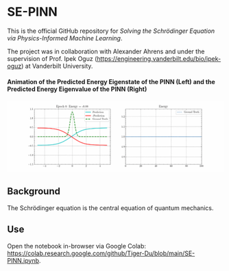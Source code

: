 # SE-PINN

This is the official GitHub repository for _Solving the Schrödinger Equation via Physics-Informed Machine Learning_.

The project was in collaboration with Alexander Ahrens and under the supervision of Prof. Ipek Oguz (https://engineering.vanderbilt.edu/bio/ipek-oguz) at Vanderbilt University.

#### Animation of the Predicted Energy Eigenstate of the PINN (Left) and the Predicted Energy Eigenvalue of the PINN (Right)

![Animation of PINN](SE-PINN.gif)

## Background

The Schrödinger equation is the central equation of quantum mechanics.

## Use

Open the notebook in-browser via Google Colab: https://colab.research.google.com/github/Tiger-Du/blob/main/SE-PINN.ipynb.

